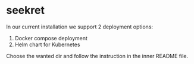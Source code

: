 seekret
=======
In our current installation we support 2 deployment options:
1. Docker compose deployment 
2. Helm chart for Kubernetes

Choose the wanted dir and follow the instruction in the inner README file.
